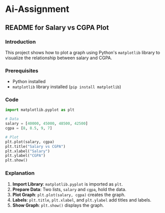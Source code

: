 # Ai-Assignment
## README for Salary vs CGPA Plot

### Introduction
This project shows how to plot a graph using Python's `matplotlib` library to visualize the relationship between salary and CGPA.

### Prerequisites
- Python installed
- `matplotlib` library installed (`pip install matplotlib`)

### Code
```python
import matplotlib.pyplot as plt

# Data
salary = [40000, 45000, 48500, 42500]
cgpa = [8, 8.5, 9, 7]

# Plot
plt.plot(salary, cgpa)
plt.title("Salary vs CGPA")
plt.xlabel("Salary")
plt.ylabel("CGPA")
plt.show()
```

### Explanation
1. **Import Library**: `matplotlib.pyplot` is imported as `plt`.
2. **Prepare Data**: Two lists, `salary` and `cgpa`, hold the data.
3. **Plot Graph**: `plt.plot(salary, cgpa)` creates the graph.
4. **Labels**: `plt.title`, `plt.xlabel`, and `plt.ylabel` add titles and labels.
5. **Show Graph**: `plt.show()` displays the graph.
